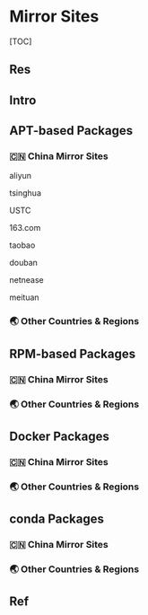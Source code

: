 # Mirror Sites

[TOC]



## Res



## Intro



## APT-based Packages
### 🇨🇳 China Mirror Sites
aliyun

tsinghua

USTC

163.com

taobao

douban

netnease

meituan


### 🌏 Other Countries & Regions


## RPM-based Packages
### 🇨🇳 China Mirror Sites


### 🌏 Other Countries & Regions



## Docker Packages
### 🇨🇳 China Mirror Sites


### 🌏 Other Countries & Regions



## conda Packages
### 🇨🇳 China Mirror Sites


### 🌏 Other Countries & Regions





## Ref
[Ubuntu 23.04、22.04、20.04、18.04国内源--阿里云、中科大、163、清华更新源（sources.list）| CSDN]: https://blog.csdn.net/yinminsumeng/article/details/128625827

